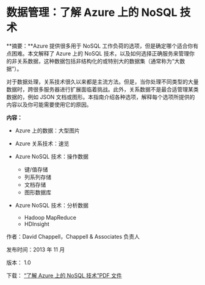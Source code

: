 <properties linkid="manage-hdinsight-understand-nosql" urlDisplayName="Understand NoSQL technologies" pageTitle="数据管理：了解 Azure 上的 NoSQL 技术 | Azure" metaKeywords="" description="Learn how NoSQL technologies on HDInsight can help you manage data not suited to relational databases, such as big data sets and JSON documents or graphs." umbracoNaviHide="0" disqusComments="1" editor="cgronlun" manager="paulettm" services="storage,hdinsight" documentationCenter="" title="Data management: Understanding NoSQL technologies on Azure" authors="dchappell" />
<tags ms.service="storage,hdinsight"
    ms.date=""
    wacn.date="04/11/2015"
    />

# 数据管理：了解 Azure 上的 NoSQL 技术

**摘要：**Azure 提供很多用于 NoSQL 工作负荷的选项，但是确定哪个适合你有点困难。本文解释了 Azure 上的 NoSQL 技术，以及如何选择正确服务来管理你的非关系数据，这种数据包括非结构化的或特别大的数据集（通常称为“大数据”）。

对于数据处理，关系技术很久以来都是主流方法。但是，当你处理不同类型的大量数据时，跨很多服务器进行扩展面临着挑战。此外，关系数据不是最合适管理某类数据的，例如 JSON 文档或图形。本指南介绍各种选项，解释每个选项所提供的内容以及你可能需要使用它的原因。

**内容：**

-   Azure 上的数据：大型图片
-   Azure 关系技术：速览
-   Azure NoSQL 技术：操作数据

    -   键/值存储
    -   列系列存储
    -   文档存储
    -   图形数据库
-   Azure NoSQL 技术：分析数据

    -   Hadoop MapReduce
    -   HDInsight

作者：David Chappell，Chappell & Associates 负责人

发布时间：2013 年 11 月

版本： 1.0

下载： [“了解 Azure 上的 NoSQL 技术”PDF 文件][]

  [“了解 Azure 上的 NoSQL 技术”PDF 文件]: http://go.microsoft.com/fwlink/p/?LinkId=330292&clcid=0x804
